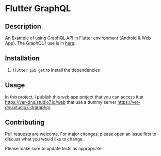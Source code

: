 # Flutter GraphQL

## Description

An Example of using GraphQL API in Flutter environment (Android & Web App). The GraphQL I use is in [here](https://github.com/Cerwyn/GraphQL-MongoDB-NodeJS-Json-Web-Token).

## Installation
1. `flutter pub get` to install the dependencies

## Usage

In this project, I publish this web app project that you can access it at https://ver-dnu.studio7.id/web that use a dummy server https://ver-dnu.studio7.id/graphql.

## Contributing
Pull requests are welcome. For major changes, please open an issue first to discuss what you would like to change.

Please make sure to update tests as appropriate.

